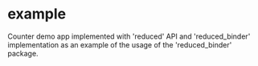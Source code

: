 # example

Counter demo app implemented with 'reduced' API and 'reduced_binder' implementation
as an example of the usage of the 'reduced_binder' package.
